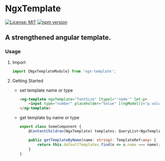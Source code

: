 # NgxTemplate

[![License: MIT](https://img.shields.io/badge/License-MIT-yellow.svg)](https://opensource.org/licenses/MIT)
[![npm version](https://badge.fury.io/js/ngx-template.svg)](https://badge.fury.io/js/ngx-template)

## A strengthened angular template.

### Usage

1. Import

    ``` TypeScript
    import {NgxTemplateModule} from 'ngx-template';
    ```

2. Getting Started

    - set template name or type
        ```html
        <ng-template ngxTemplate="fontSize" [type]="'node'" let-p>
            <input type="number" placeholder="Value" [(ngModel)]="p.value">
        </ng-template>
        ```
    - get template by name or type
        ```TypeScript
        export class SomeComponent {
            @ContentChildren(NgxTemplate) templates: QueryList<NgxTemplate>;

            public getTemplateByName(name: string): TemplateRef<any> {
                return this.defaultTemplates.find(o => o.name === name);
            }
        }

        ```
